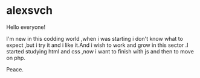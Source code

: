 # alexsvch

Hello everyone!

I'm new in this codding world ,when i was starting
i don't know what to expect ,but i try it and i like it.And i wish to work and grow in this sector .I started studying html and css ,now i want to finish with js and then to move on php.

Peace.
